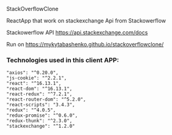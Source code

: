 StackOverflowClone

ReactApp that work on stackexchange Api from Stackowerflow

Stackowerflow API https://api.stackexchange.com/docs

Run on https://mykytabashenko.github.io/stackoverflowclone/

### Technologies used in this client APP:
    "axios": "^0.20.0",
    "js-cookie": "^2.2.1",
    "react": "^16.13.1",
    "react-dom": "^16.13.1",
    "react-redux": "^7.2.1",
    "react-router-dom": "^5.2.0",
    "react-scripts": "3.4.3",
    "redux": "^4.0.5",
    "redux-promise": "^0.6.0",
    "redux-thunk": "^2.3.0",
    "stackexchange": "^1.2.0"
